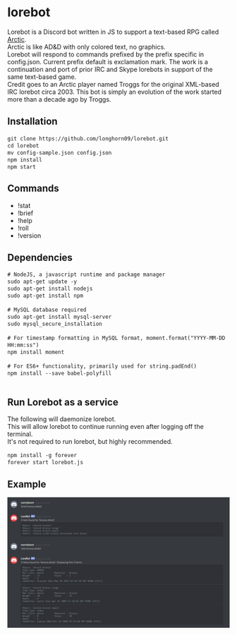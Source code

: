 # lorebot
Lorebot is a Discord bot written in JS to support a text-based RPG called [Arctic](http://mud.arctic.org).  
Arctic is like AD&D with only colored text, no graphics.  
Lorebot will respond to commands prefixed by the prefix specific in config.json. Current prefix default is exclamation mark.
The work is a continuation and port of prior IRC and Skype lorebots in support of the same text-based game.  
Credit goes to an Arctic player named Troggs for the original XML-based IRC lorebot circa 2003. This bot is simply an evolution of the work started more than a decade ago by Troggs.

## Installation
```
git clone https://github.com/longhorn09/lorebot.git
cd lorebot
mv config-sample.json config.json
npm install
npm start
```



## Commands
* !stat
* !brief
* !help
* !roll
* !version

## Dependencies
```
# NodeJS, a javascript runtime and package manager
sudo apt-get update -y
sudo apt-get install nodejs
sudo apt-get install npm

# MySQL database required
sudo apt-get install mysql-server
sudo mysql_secure_installation

# For timestamp formatting in MySQL format, moment.format("YYYY-MM-DD HH:mm:ss")
npm install moment

# For ES6+ functionality, primarily used for string.padEnd()
npm install --save babel-polyfill


```

## Run Lorebot as a service

The following will daemonize lorebot.  
This will allow lorebot to continue running even after logging off the terminal.  
It's not required to run lorebot, but highly recommended. 

```
npm install -g forever
forever start lorebot.js
```
## Example
![Discord Lorebot](/lorebot.PNG?raw=true "Example of brief and stat")
